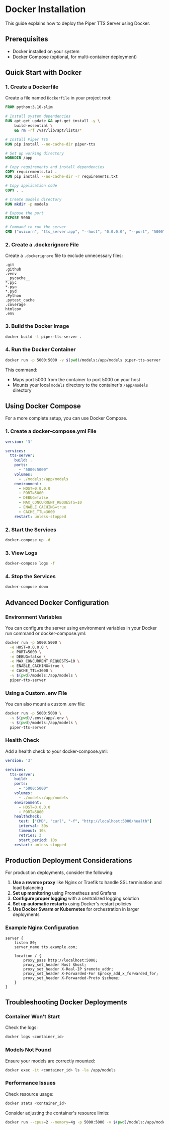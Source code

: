 # Docker Installation

This guide explains how to deploy the Piper TTS Server using Docker.

## Prerequisites

- Docker installed on your system
- Docker Compose (optional, for multi-container deployment)

## Quick Start with Docker

### 1. Create a Dockerfile

Create a file named `Dockerfile` in your project root:

```dockerfile
FROM python:3.10-slim

# Install system dependencies
RUN apt-get update && apt-get install -y \
    build-essential \
    && rm -rf /var/lib/apt/lists/*

# Install Piper TTS
RUN pip install --no-cache-dir piper-tts

# Set up working directory
WORKDIR /app

# Copy requirements and install dependencies
COPY requirements.txt .
RUN pip install --no-cache-dir -r requirements.txt

# Copy application code
COPY . .

# Create models directory
RUN mkdir -p models

# Expose the port
EXPOSE 5000

# Command to run the server
CMD ["uvicorn", "tts_server:app", "--host", "0.0.0.0", "--port", "5000"]
```

### 2. Create a .dockerignore File

Create a `.dockerignore` file to exclude unnecessary files:

```
.git
.github
.venv
__pycache__
*.pyc
*.pyo
*.pyd
.Python
.pytest_cache
.coverage
htmlcov
.env
```

### 3. Build the Docker Image

```bash
docker build -t piper-tts-server .
```

### 4. Run the Docker Container

```bash
docker run -p 5000:5000 -v $(pwd)/models:/app/models piper-tts-server
```

This command:
- Maps port 5000 from the container to port 5000 on your host
- Mounts your local `models` directory to the container's `/app/models` directory

## Using Docker Compose

For a more complete setup, you can use Docker Compose.

### 1. Create a docker-compose.yml File

```yaml
version: '3'

services:
  tts-server:
    build: .
    ports:
      - "5000:5000"
    volumes:
      - ./models:/app/models
    environment:
      - HOST=0.0.0.0
      - PORT=5000
      - DEBUG=false
      - MAX_CONCURRENT_REQUESTS=10
      - ENABLE_CACHING=true
      - CACHE_TTL=3600
    restart: unless-stopped
```

### 2. Start the Services

```bash
docker-compose up -d
```

### 3. View Logs

```bash
docker-compose logs -f
```

### 4. Stop the Services

```bash
docker-compose down
```

## Advanced Docker Configuration

### Environment Variables

You can configure the server using environment variables in your Docker run command or docker-compose.yml:

```bash
docker run -p 5000:5000 \
  -e HOST=0.0.0.0 \
  -e PORT=5000 \
  -e DEBUG=false \
  -e MAX_CONCURRENT_REQUESTS=10 \
  -e ENABLE_CACHING=true \
  -e CACHE_TTL=3600 \
  -v $(pwd)/models:/app/models \
  piper-tts-server
```

### Using a Custom .env File

You can also mount a custom .env file:

```bash
docker run -p 5000:5000 \
  -v $(pwd)/.env:/app/.env \
  -v $(pwd)/models:/app/models \
  piper-tts-server
```

### Health Check

Add a health check to your docker-compose.yml:

```yaml
version: '3'

services:
  tts-server:
    build: .
    ports:
      - "5000:5000"
    volumes:
      - ./models:/app/models
    environment:
      - HOST=0.0.0.0
      - PORT=5000
    healthcheck:
      test: ["CMD", "curl", "-f", "http://localhost:5000/health"]
      interval: 30s
      timeout: 10s
      retries: 3
      start_period: 10s
    restart: unless-stopped
```

## Production Deployment Considerations

For production deployments, consider the following:

1. **Use a reverse proxy** like Nginx or Traefik to handle SSL termination and load balancing
2. **Set up monitoring** using Prometheus and Grafana
3. **Configure proper logging** with a centralized logging solution
4. **Set up automatic restarts** using Docker's restart policies
5. **Use Docker Swarm or Kubernetes** for orchestration in larger deployments

### Example Nginx Configuration

```nginx
server {
    listen 80;
    server_name tts.example.com;

    location / {
        proxy_pass http://localhost:5000;
        proxy_set_header Host $host;
        proxy_set_header X-Real-IP $remote_addr;
        proxy_set_header X-Forwarded-For $proxy_add_x_forwarded_for;
        proxy_set_header X-Forwarded-Proto $scheme;
    }
}
```

## Troubleshooting Docker Deployments

### Container Won't Start

Check the logs:

```bash
docker logs <container_id>
```

### Models Not Found

Ensure your models are correctly mounted:

```bash
docker exec -it <container_id> ls -la /app/models
```

### Performance Issues

Check resource usage:

```bash
docker stats <container_id>
```

Consider adjusting the container's resource limits:

```bash
docker run --cpus=2 --memory=4g -p 5000:5000 -v $(pwd)/models:/app/models piper-tts-server
```